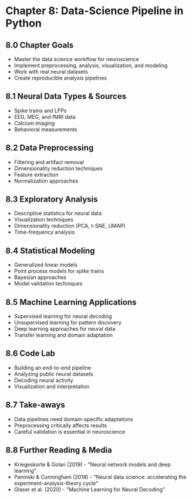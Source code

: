 # Chapter 8: Data-Science Pipeline in Python

## 8.0 Chapter Goals
- Master the data science workflow for neuroscience
- Implement preprocessing, analysis, visualization, and modeling
- Work with real neural datasets
- Create reproducible analysis pipelines

## 8.1 Neural Data Types & Sources
- Spike trains and LFPs
- EEG, MEG, and fMRI data
- Calcium imaging
- Behavioral measurements

## 8.2 Data Preprocessing
- Filtering and artifact removal
- Dimensionality reduction techniques
- Feature extraction
- Normalization approaches

## 8.3 Exploratory Analysis
- Descriptive statistics for neural data
- Visualization techniques
- Dimensionality reduction (PCA, t-SNE, UMAP)
- Time-frequency analysis

## 8.4 Statistical Modeling
- Generalized linear models
- Point process models for spike trains
- Bayesian approaches
- Model validation techniques

## 8.5 Machine Learning Applications
- Supervised learning for neural decoding
- Unsupervised learning for pattern discovery
- Deep learning approaches for neural data
- Transfer learning and domain adaptation

## 8.6 Code Lab
- Building an end-to-end pipeline
- Analyzing public neural datasets
- Decoding neural activity
- Visualization and interpretation

## 8.7 Take-aways
- Data pipelines need domain-specific adaptations
- Preprocessing critically affects results
- Careful validation is essential in neuroscience

## 8.8 Further Reading & Media
- Kriegeskorte & Golan (2019) - "Neural network models and deep learning"
- Paninski & Cunningham (2018) - "Neural data science: accelerating the experiment-analysis-theory cycle"
- Glaser et al. (2020) - "Machine Learning for Neural Decoding"